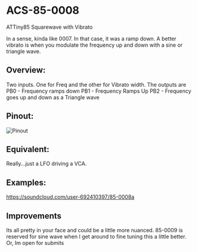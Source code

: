 # ACS-85-0008
 ATTiny85 Squarewave with Vibrato

In a sense, kinda like 0007.  In that case, it was a ramp down. A better vibrato
is when you modulate the frequency up and down with a sine or triangle wave.

## Overview:

 Two inputs.  One for Freq and the other for Vibrato width.
 The outputs are
 PB0 - Frequency ramps down
 PB1 - Frequency Ramps Up
 PB2 - Frequency goes up and down as a Triangle wave

## Pinout:
![Pinout](https://github.com/robstave/ArduinoComponentSketches/blob/master/ACS-85%20ATTiny85%20sketches/ACS-85-0008/images/ACS-85-0008.png)

## Equivalent:

Really...just a LFO driving a VCA.

## Examples:

 https://soundcloud.com/user-692410397/85-0008a
 
 
## Improvements
Its all pretty in your face and could be a little more nuanced.
85-0009 is reserved for sine wave when I get around to fine tuning this a little better.  Or, Im open for submits
